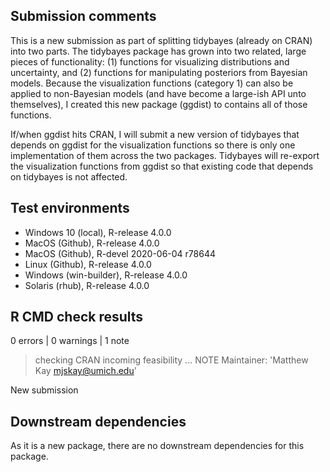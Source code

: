 ## Submission comments
This is a new submission as part of splitting tidybayes (already on CRAN) into two parts.
The tidybayes package has grown into two related, large pieces of functionality: (1) functions
for visualizing distributions and uncertainty, and (2) functions for manipulating posteriors
from Bayesian models. Because the visualization functions (category 1) can also be applied to
non-Bayesian models (and have become a large-ish API unto themselves), I created this new
package (ggdist) to contains all of those functions. 

If/when ggdist hits CRAN, I will submit a new version of tidybayes that depends on ggdist
for the visualization functions so there is only one implementation of them across the two 
packages. Tidybayes will re-export the visualization functions from ggdist so that existing
code that depends on tidybayes is not affected.

## Test environments
* Windows 10 (local), R-release 4.0.0
* MacOS (Github), R-release 4.0.0
* MacOS (Github), R-devel 2020-06-04 r78644
* Linux (Github), R-release 4.0.0
* Windows (win-builder), R-release 4.0.0
* Solaris (rhub), R-release 4.0.0

## R CMD check results
0 errors | 0 warnings | 1 note

> checking CRAN incoming feasibility ... NOTE
  Maintainer: 'Matthew Kay <mjskay@umich.edu>'
  
  New submission

## Downstream dependencies
As it is a new package, there are no downstream dependencies for this package.
